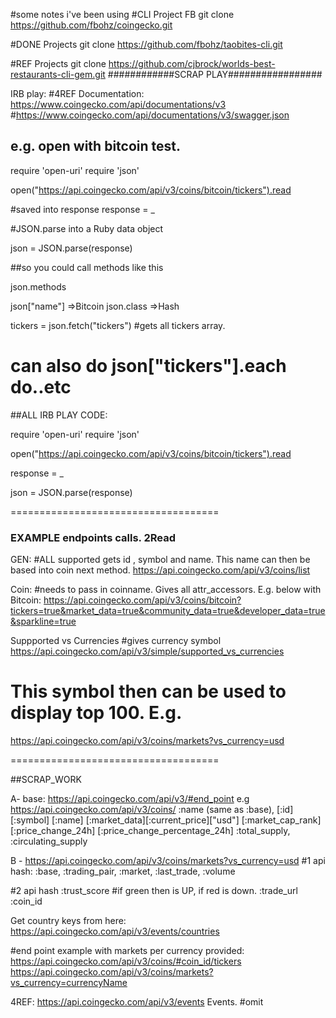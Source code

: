 #some notes i've been using
#CLI Project FB
git clone https://github.com/fbohz/coingecko.git


#DONE Projects
git clone https://github.com/fbohz/taobites-cli.git 

#REF Projects
git clone https://github.com/cjbrock/worlds-best-restaurants-cli-gem.git
############SCRAP PLAY#################

IRB play:
#4REF Documentation: https://www.coingecko.com/api/documentations/v3
#https://www.coingecko.com/api/documentations/v3/swagger.json
## e.g. open with bitcoin test.

require 'open-uri'
require 'json'


open("https://api.coingecko.com/api/v3/coins/bitcoin/tickers").read

#saved into response
response = _

#JSON.parse into a Ruby data object

json = JSON.parse(response)

##so you could call methods like this

json.methods

json["name"]
  =>Bitcoin 
json.class 
  =>Hash
  
tickers = json.fetch("tickers") #gets all tickers array. 
# can also do json["tickers"].each do..etc
  
##ALL IRB PLAY CODE:

require 'open-uri'
require 'json'

open("https://api.coingecko.com/api/v3/coins/bitcoin/tickers").read

response = _

json = JSON.parse(response)

====================================

### EXAMPLE endpoints calls. 2Read
GEN:
#ALL supported gets id , symbol and name. This name can then be based into coin next method.
https://api.coingecko.com/api/v3/coins/list

Coin:
#needs to pass in coinname. Gives all attr_accessors. E.g. below with Bitcoin:
https://api.coingecko.com/api/v3/coins/bitcoin?tickers=true&market_data=true&community_data=true&developer_data=true&sparkline=true

Suppported vs Currencies
#gives currency symbol 
https://api.coingecko.com/api/v3/simple/supported_vs_currencies

# This symbol then can be used to display top 100. E.g.
https://api.coingecko.com/api/v3/coins/markets?vs_currency=usd

====================================

##SCRAP_WORK

A- base: https://api.coingecko.com/api/v3/#end_point
e.g https://api.coingecko.com/api/v3/coins/
:name (same as :base), 
[:id]
[:symbol]
[:name]
[:market_data][:current_price]["usd"]
[:market_cap_rank]
[:price_change_24h]
[:price_change_percentage_24h]
:total_supply, :circulating_supply

B - https://api.coingecko.com/api/v3/coins/markets?vs_currency=usd 
#1 api hash:
:base, :trading_pair, :market, :last_trade, :volume 

#2 api hash
:trust_score #if green then is UP, if red is down.
:trade_url 
:coin_id 

Get country keys from here:
https://api.coingecko.com/api/v3/events/countries

#end point example with markets per currency provided:
https://api.coingecko.com/api/v3/coins/#coin_id/tickers
https://api.coingecko.com/api/v3/coins/markets?vs_currency=currencyName

4REF:
https://api.coingecko.com/api/v3/events
Events. #omit




